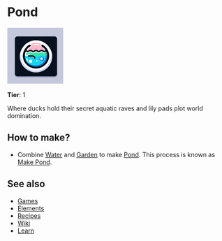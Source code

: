 # Pond

![](../images/item.pond.png)

**Tier**: 1

Where ducks hold their secret aquatic raves and lily pads plot world domination.

## How to make?

* Combine [Water](/wiki/elements/water) and [Garden](/wiki/elements/garden) to make [Pond](/wiki/elements/pond). This process is known as [Make Pond](/wiki/recipes/make-pond).

## See also

* [Games](/wiki/games)
* [Elements](/wiki/elements)
* [Recipes](/wiki/recipes)
* [Wiki](/wiki/index)
* [Learn](/learn/index)